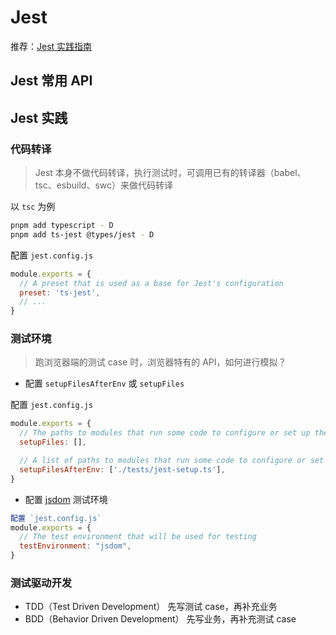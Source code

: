 # Jest 

推荐：[Jest 实践指南](https://github.yanhaixiang.com/jest-tutorial/)

## Jest 常用 API



## Jest 实践

### 代码转译

> Jest 本身不做代码转译，执行测试时，可调用已有的转译器（babel、tsc、esbuild、swc）来做代码转译

以 `tsc` 为例

```bash
pnpm add typescript - D
pnpm add ts-jest @types/jest - D
```

配置 `jest.config.js`
```js
module.exports = {
  // A preset that is used as a base for Jest's configuration
  preset: 'ts-jest',
  // ...
}
```

### 测试环境

> 跑浏览器端的测试 case 时，浏览器特有的 API，如何进行模拟？

- 配置 `setupFilesAfterEnv` 或 `setupFiles`

配置 `jest.config.js`
```js
module.exports = {
  // The paths to modules that run some code to configure or set up the testing environment before each test
  setupFiles: [],

  // A list of paths to modules that run some code to configure or set up the testing framework before each test
  setupFilesAfterEnv: ['./tests/jest-setup.ts'],
}
```

- 配置 [jsdom](https://github.com/jsdom/jsdom) 测试环境

```js
配置 `jest.config.js`
module.exports = {
  // The test environment that will be used for testing
  testEnvironment: "jsdom",
}
```

### 测试驱动开发

- TDD（Test Driven Development）
  先写测试 case，再补充业务
- BDD（Behavior Driven Development）
  先写业务，再补充测试 case
